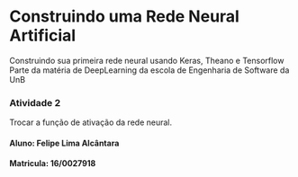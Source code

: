 # Construindo uma Rede Neural Artificial

Construindo sua primeira rede neural usando Keras, Theano e Tensorflow
Parte da matéria de DeepLearning da escola de Engenharia de Software da UnB

### Atividade 2
Trocar a função de ativação da rede neural.

#### Aluno: Felipe Lima Alcântara
#### Matricula: 16/0027918



